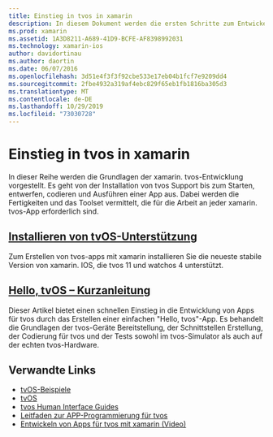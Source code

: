 ```yaml
---
title: Einstieg in tvos in xamarin
description: In diesem Dokument werden die ersten Schritte zum Entwickeln von tvos-apps mit xamarin beschrieben. Es ist mit einem Installationshandbuch und einem Schnellstart Handbuch verknüpft.
ms.prod: xamarin
ms.assetid: 1A3D8211-A689-41D9-BCFE-AF8398992031
ms.technology: xamarin-ios
author: davidortinau
ms.author: daortin
ms.date: 06/07/2016
ms.openlocfilehash: 3d51e4f3f3f92cbe533e17eb04b1fcf7e9209dd4
ms.sourcegitcommit: 2fbe4932a319af4ebc829f65eb1fb1816ba305d3
ms.translationtype: MT
ms.contentlocale: de-DE
ms.lasthandoff: 10/29/2019
ms.locfileid: "73030728"
---
```

# <a name="getting-started-with-tvos-in-xamarin"></a>Einstieg in tvos in xamarin

In dieser Reihe werden die Grundlagen der xamarin. tvos-Entwicklung vorgestellt. Es geht von der Installation von tvos Support bis zum Starten, entwerfen, codieren und Ausführen einer App aus. Dabei werden die Fertigkeiten und das Toolset vermittelt, die für die Arbeit an jeder xamarin. tvos-App erforderlich sind.

## <a name="installing-tvos-supportiostvosget-startedinstallationmd"></a>[Installieren von tvOS-Unterstützung](~/ios/tvos/get-started/installation.md)

Zum Erstellen von tvos-apps mit xamarin installieren Sie die neueste stabile Version von xamarin. IOS, die tvos 11 und watchos 4 unterstützt.

## <a name="hello-tvos-quick-start-guideiostvosget-startedhello-tvosmd"></a>[Hello, tvOS – Kurzanleitung](~/ios/tvos/get-started/hello-tvos.md)

Dieser Artikel bietet einen schnellen Einstieg in die Entwicklung von Apps für tvos durch das Erstellen einer einfachen "Hello, tvos"-App. Es behandelt die Grundlagen der tvos-Geräte Bereitstellung, der Schnittstellen Erstellung, der Codierung für tvos und der Tests sowohl im tvos-Simulator als auch auf der echten tvos-Hardware.

## <a name="related-links"></a>Verwandte Links

- [tvOS-Beispiele](https://docs.microsoft.com/samples/browse/?products=xamarin&term=Xamarin.iOS+tvOS)
- [tvOS](https://developer.apple.com/tvos/)
- [tvos Human Interface Guides](https://developer.apple.com/tvos/human-interface-guidelines/)
- [Leitfaden zur APP-Programmierung für tvos](https://developer.apple.com/library/prerelease/tvos/documentation/General/Conceptual/AppleTV_PG/)
- [Entwickeln von Apps für tvos mit xamarin (Video)](https://university.xamarin.com/lightninglectures/tvos-with-xamarin)
